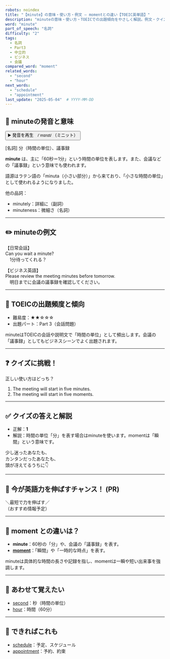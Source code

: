 ```yaml
---
robots: noindex
title: "【minute】の意味・使い方・例文 ― momentとの違い【TOEIC英単語】"
description: "minuteの意味・使い方・TOEICでの出題傾向をやさしく解説。例文・クイズ付きでmomentとの違いもわかりやすく学べます。"
word: "minute"
part_of_speech: "名詞"
difficulty: "2"
tags:
  - 名詞
  - Part3
  - 中立的
  - ビジネス
  - 会議
compared_word: "moment"
related_words:
  - "second"
  - "hour"
next_words:
  - "schedule"
  - "appointment"
last_update: "2025-05-04"  # YYYY-MM-DD
---
```


## 🔰 minuteの発音と意味

<button class="play-audio" onclick="playTTS('minute')">
  <span class="play-audio-main">
    ▶️ 発音を再生　/ˈmɪnɪt/
  </span>
  <span class="play-audio-sub">
    （ミニット）
  </span>
</button>

[名詞] 分（時間の単位）、議事録

**minute** は、主に「60秒＝1分」という時間の単位を表します。また、会議などの「議事録」という意味でも使われます。

語源はラテン語の「minuta（小さい部分）」から来ており、「小さな時間の単位」として使われるようになりました。

他の品詞：  
- minutely：詳細に（副詞）
- minuteness：微細さ（名詞）

---

## ✏️ minuteの例文

【日常会話】  
Can you wait a minute?  
　1分待ってくれる？

【ビジネス英語】  
Please review the meeting minutes before tomorrow.  
　明日までに会議の議事録を確認してください。

---

## 🎯 TOEICの出題頻度と傾向

- 難易度：★★☆☆☆
- 出題パート：Part 3（会話問題）

minuteはTOEICの会話や説明文で「時間の単位」として頻出します。会議の「議事録」としてもビジネスシーンでよく出題されます。

---

## ❓ クイズに挑戦！

正しい使い方はどっち？

1. The meeting will start in five minutes.  
2. The meeting will start in five moments.

---

## ✅ クイズの答えと解説

- 正解：**1**
- 解説：時間の単位「分」を表す場合はminuteを使います。momentは「瞬間」という意味です。

少し迷ったあなたも、  
カンタンだったあなたも、  
頭が冴えてるうちに👇️

---

## 🚀 今が英語力を伸ばすチャンス！ (PR)

<div class="info-center">
＼最短で力を伸ばす／<br>  
（おすすめ情報予定）
</div>

---

## 🤔  moment との違いは？

- **minute**：60秒の「分」や、会議の「議事録」を表す。
- **[moment](/word/moment)**：「瞬間」や「一時的な時点」を表す。

minuteは具体的な時間の長さや記録を指し、momentは一瞬や短い出来事を強調します。

---

## 🧩 あわせて覚えたい

- [second](/word/second)：秒（時間の単位）
- [hour](/word/hour)：時間（60分）

---

## 📖 できればこれも

- [schedule](/word/schedule)：予定、スケジュール
- [appointment](/word/appointment)：予約、約束

<!-- cvid: aid08_bid01 -->
